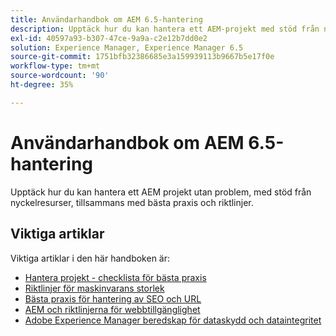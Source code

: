```yaml
---
title: Användarhandbok om AEM 6.5-hantering
description: Upptäck hur du kan hantera ett AEM-projekt med stöd från nyckelresurser och en omfattande samling AEM 6.5-användarhandböcker.
exl-id: 40597a93-b307-47ce-9a9a-c2e12b7dd0e2
solution: Experience Manager, Experience Manager 6.5
source-git-commit: 1751bfb32386685e3a159939113b9667b5e17f0e
workflow-type: tm+mt
source-wordcount: '90'
ht-degree: 35%

---
```


# Användarhandbok om AEM 6.5-hantering

Upptäck hur du kan hantera ett AEM projekt utan problem, med stöd från nyckelresurser, tillsammans med bästa praxis och riktlinjer.

## Viktiga artiklar

Viktiga artiklar i den här handboken är:

* [Hantera projekt - checklista för bästa praxis](/help/managing/best-practices.md)
* [Riktlinjer för maskinvarans storlek](/help/managing/hardware-sizing-guidelines.md)
* [Bästa praxis för hantering av SEO och URL](/help/managing/seo-and-url-management.md)
* [AEM och riktlinjerna för webbtillgänglighet](/help/managing/web-accessibility.md)
* [Adobe Experience Manager beredskap för dataskydd och dataintegritet](/help/managing/data-protection-and-privacy.md)
